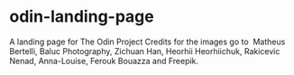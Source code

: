 # odin-landing-page
A landing page for The Odin Project
Credits for the images go to  Matheus Bertelli, Baluc Photography,
Zichuan Han, Heorhii Heorhiichuk, Rakicevic Nenad, Anna-Louise, 
Ferouk Bouazza and Freepik.

